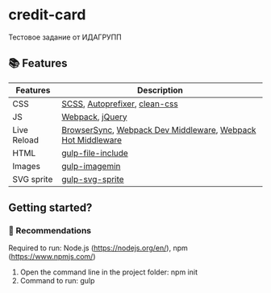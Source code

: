 # credit-card
Тестовое задание от ИДАГРУПП

## :books: Features
|Features|Description|
|------------------|-----------|
|CSS| [SCSS](https://sass-scss.ru/), [Autoprefixer](https://github.com/postcss/autoprefixer), [clean-css](https://www.npmjs.com/package/gulp-clean-css)|
|JS|[Webpack](https://webpack.js.org/), [jQuery](https://jquery.com/)|
|Live Reload|[BrowserSync](http://www.browsersync.io/), [Webpack Dev Middleware](https://github.com/webpack/webpack-dev-middleware), [Webpack Hot Middleware](https://github.com/glenjamin/webpack-hot-middleware)|
|HTML| [gulp-file-include](https://www.npmjs.com/package/gulp-file-include)|
|Images| [gulp-imagemin](https://www.npmjs.com/package/gulp-imagemin)|
|SVG sprite| [gulp-svg-sprite](https://github.com/jkphl/gulp-svg-sprite)||

## Getting started?
### :closed_book: Recommendations

Required to run: Node.js (https://nodejs.org/en/), npm (https://www.npmjs.com/)

1) Open the command line in the project folder: npm init
2) Command to run: gulp

